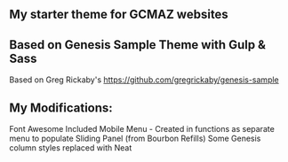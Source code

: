 ## My starter theme for GCMAZ websites

## Based on Genesis Sample Theme with Gulp & Sass
Based on Greg Rickaby's 
https://github.com/gregrickaby/genesis-sample

## My Modifications:
Font Awesome Included
Mobile Menu - Created in functions as separate menu to populate Sliding Panel (from Bourbon Refills) 
Some Genesis column styles replaced with Neat
